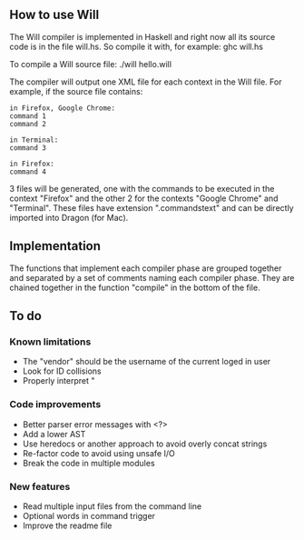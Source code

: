 How to use Will
---------------

The Will compiler is implemented in Haskell and right now all its source code is in the file will.hs.
So compile it with, for example:
ghc will.hs

To compile a Will source file:
./will hello.will

The compiler will output one XML file for each context in the Will file. For example, if the source file contains:

    in Firefox, Google Chrome:
    command 1
    command 2
    
    in Terminal:
    command 3
    
    in Firefox:
    command 4

3 files will be generated, one with the commands to be executed in the context "Firefox" and the other 2 for the contexts "Google Chrome" and "Terminal".
These files have extension ".commandstext" and can be directly imported into Dragon (for Mac).


Implementation
--------------

The functions that implement each compiler phase are grouped together and separated by a set of comments naming each compiler phase. They are chained together in the function "compile" in the bottom of the file.


To do
-----

### Known limitations
- The "vendor" should be the username of the current loged in user
- Look for ID collisions
- Properly interpret \"

### Code improvements
- Better parser error messages with <?>
- Add a lower AST
- Use heredocs or another approach to avoid overly concat strings
- Re-factor code to avoid using unsafe I/O
- Break the code in multiple modules

### New features
- Read multiple input files from the command line
- Optional words in command trigger
- Improve the readme file

